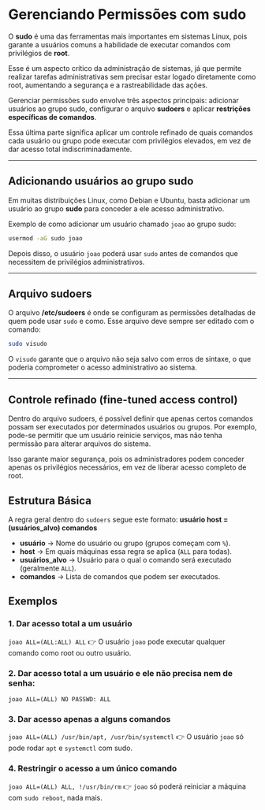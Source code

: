 # Gerenciando Permissões com sudo

O **sudo** é uma das ferramentas mais importantes em sistemas Linux, pois garante a usuários comuns a habilidade de executar comandos com privilégios de **root**. 

Esse é um aspecto crítico da administração de sistemas, já que permite realizar tarefas administrativas sem precisar estar logado diretamente como root, aumentando a segurança e a rastreabilidade das ações.  

Gerenciar permissões sudo envolve três aspectos principais: adicionar usuários ao grupo sudo, configurar o arquivo **sudoers** e aplicar **restrições específicas de comandos**. 

Essa última parte significa aplicar um controle refinado de quais comandos cada usuário ou grupo pode executar com privilégios elevados, em vez de dar acesso total indiscriminadamente.

---

## Adicionando usuários ao grupo sudo

Em muitas distribuições Linux, como Debian e Ubuntu, basta adicionar um usuário ao grupo **sudo** para conceder a ele acesso administrativo.  

Exemplo de como adicionar um usuário chamado `joao` ao grupo sudo:

```bash
usermod -aG sudo joao
```

Depois disso, o usuário `joao` poderá usar `sudo` antes de comandos que necessitem de privilégios administrativos.

---

## Arquivo sudoers

O arquivo **/etc/sudoers** é onde se configuram as permissões detalhadas de quem pode usar `sudo` e como. Esse arquivo deve sempre ser editado com o comando:

```bash
sudo visudo
```

O `visudo` garante que o arquivo não seja salvo com erros de sintaxe, o que poderia comprometer o acesso administrativo ao sistema.

---

## Controle refinado (fine-tuned access control)

Dentro do arquivo sudoers, é possível definir que apenas certos comandos possam ser executados por determinados usuários ou grupos. Por exemplo, pode-se permitir que um usuário reinicie serviços, mas não tenha permissão para alterar arquivos do sistema.  

Isso garante maior segurança, pois os administradores podem conceder apenas os privilégios necessários, em vez de liberar acesso completo de root.

## Estrutura Básica

A regra geral dentro do `sudoers` segue este formato:
**usuário host = (usuários_alvo) comandos**

- **usuário** → Nome do usuário ou grupo (grupos começam com `%`).
- **host** → Em quais máquinas essa regra se aplica (`ALL` para todas).
- **usuários_alvo** → Usuário para o qual o comando será executado (geralmente `ALL`).
- **comandos** → Lista de comandos que podem ser executados.

## Exemplos

### 1. Dar acesso total a um usuário
`joao ALL=(ALL:ALL) ALL`
👉 O usuário `joao` pode executar qualquer comando como root ou outro usuário.

### 2. Dar acesso total a um usuário e ele não precisa nem de senha:
`joao ALL=(ALL) NO PASSWD: ALL`

### 3. Dar acesso apenas a alguns comandos
`joao ALL=(ALL) /usr/bin/apt, /usr/bin/systemctl`
👉 O usuário `joao` só pode rodar `apt` e `systemctl` com sudo.

### 4. Restringir o acesso a um único comando
`joao ALL=(ALL) ALL, !/usr/bin/rm`
👉 `joao` só poderá reiniciar a máquina com `sudo reboot`, nada mais.


